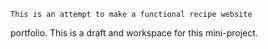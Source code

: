 	This is an attempt to make a functional recipe website
portfolio. This is a draft and workspace for this mini-project. 
